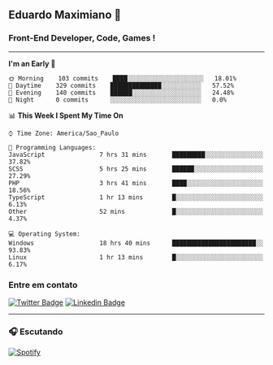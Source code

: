 ## Eduardo Maximiano 👋

### Front-End Developer, Code, Games !

---

<!--START_SECTION:waka-->
**I'm an Early 🐤** 

```text
🌞 Morning    103 commits    ████░░░░░░░░░░░░░░░░░░░░░   18.01% 
🌆 Daytime    329 commits    ██████████████░░░░░░░░░░░   57.52% 
🌃 Evening    140 commits    ██████░░░░░░░░░░░░░░░░░░░   24.48% 
🌙 Night      0 commits      ░░░░░░░░░░░░░░░░░░░░░░░░░   0.0%

```


📊 **This Week I Spent My Time On** 

```text
⌚︎ Time Zone: America/Sao_Paulo

💬 Programming Languages: 
JavaScript               7 hrs 31 mins       █████████░░░░░░░░░░░░░░░░   37.82% 
SCSS                     5 hrs 25 mins       ██████░░░░░░░░░░░░░░░░░░░   27.29% 
PHP                      3 hrs 41 mins       ████░░░░░░░░░░░░░░░░░░░░░   18.56% 
TypeScript               1 hr 13 mins        █░░░░░░░░░░░░░░░░░░░░░░░░   6.13% 
Other                    52 mins             █░░░░░░░░░░░░░░░░░░░░░░░░   4.37%

💻 Operating System: 
Windows                  18 hrs 40 mins      ███████████████████████░░   93.83% 
Linux                    1 hr 13 mins        █░░░░░░░░░░░░░░░░░░░░░░░░   6.17%

```


<!--END_SECTION:waka-->

### Entre em contato

[![Twitter Badge](https://img.shields.io/badge/-@edmaxi-1ca0f1?style=flat-square&labelColor=1ca0f1&logo=twitter&logoColor=white&link=https://twitter.com/edmaxi)](https://twitter.com/edmaxi)
[![Linkedin Badge](https://img.shields.io/badge/-Eduardo_Maximiano-0077B5?style=flat-square&logo=Linkedin&logoColor=white&link=https://www.linkedin.com/in/maximiano-eduardo)](https://www.linkedin.com/in/maximiano-eduardo)

---

### 🎧 Escutando
[![Spotify](https://novatorem-sandy.vercel.app/api/spotify)](https://open.spotify.com/user/comgigo)
